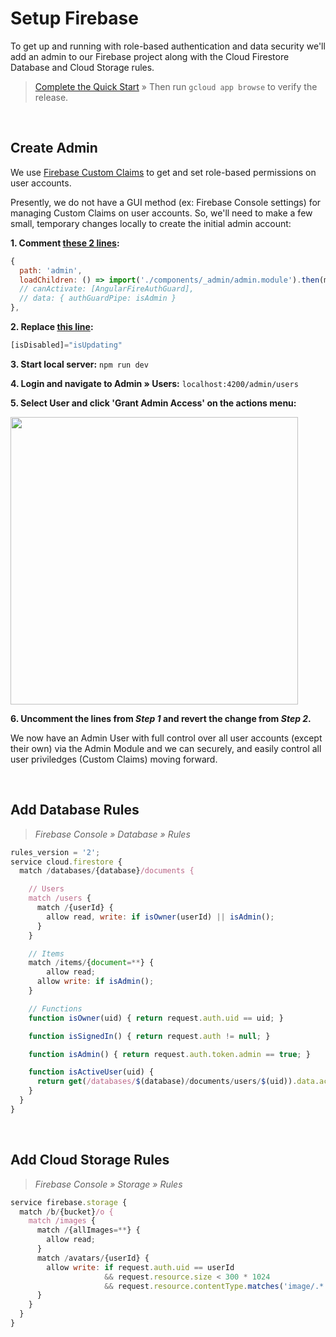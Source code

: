 # Setup Firebase
To get up and running with role-based authentication and data security we'll add an admin to our Firebase project along with the Cloud Firestore Database and Cloud Storage rules.

> [Complete the Quick Start](https://github.com/jrodl3r/ng-fire-universal/blob/master/dpcs/00-Quick_Start.md) » Then run `gcloud app browse` to verify the release.

<br>

## Create Admin
We use [Firebase Custom Claims](https://firebase.google.com/docs/auth/admin/custom-claims) to get and set role-based permissions on user accounts.

Presently, we do not have a GUI method (ex: Firebase Console settings) for managing Custom Claims on user accounts. So, we'll need to make a few small, temporary changes locally to create the initial admin account:

**1. Comment [these 2 lines](https://github.com/jrodl3r/ng-fire-universal/blob/f28156cdae6afea2bb2540639c33c734b91121fb/src/app/app-routing.module.ts#L23-L24):**
```javascript
{
  path: 'admin',
  loadChildren: () => import('./components/_admin/admin.module').then(m => m.AdminModule),
  // canActivate: [AngularFireAuthGuard],
  // data: { authGuardPipe: isAdmin }
},
```

**2. Replace [this line](https://github.com/jrodl3r/ng-fire-universal/blob/74b8837fcbb2bc7565e67b896c1919f8bb420913/src/app/components/_admin/users/users.component.html#L42):**
```javascript
[isDisabled]="isUpdating"
```

**3. Start local server:** `npm run dev`

**4. Login and navigate to Admin » Users:** `localhost:4200/admin/users`

**5. Select User and click 'Grant Admin Access' on the actions menu:**

<img src="https://ng-fire-universal.s3.amazonaws.com/img/docs/admin-01.png" width="460"><br>

**6. Uncomment the lines from _Step 1_ and revert the change from _Step 2_.**

We now have an Admin User with full control over all user accounts (except their own) via the Admin Module and we can securely, and easily control all user priviledges (Custom Claims) moving forward.

<br>

## Add Database Rules
> _Firebase Console » Database » Rules_

```javascript
rules_version = '2';
service cloud.firestore {
  match /databases/{database}/documents {

  	// Users
    match /users {
      match /{userId} {
        allow read, write: if isOwner(userId) || isAdmin();
      }
    }

    // Items
    match /items/{document=**} {
    	allow read;
      allow write: if isAdmin();
    }

    // Functions
    function isOwner(uid) { return request.auth.uid == uid; }

    function isSignedIn() { return request.auth != null; }

    function isAdmin() { return request.auth.token.admin == true; }

    function isActiveUser(uid) {
      return get(/databases/$(database)/documents/users/$(uid)).data.active == true;
    }
  }
}
```


<br>

## Add Cloud Storage Rules
> _Firebase Console » Storage » Rules_

```javascript
service firebase.storage {
  match /b/{bucket}/o {
  	match /images {
      match /{allImages=**} {
        allow read;
      }
      match /avatars/{userId} {
        allow write: if request.auth.uid == userId
                     && request.resource.size < 300 * 1024
                     && request.resource.contentType.matches('image/.*')
      }
    }
  }
}
```
